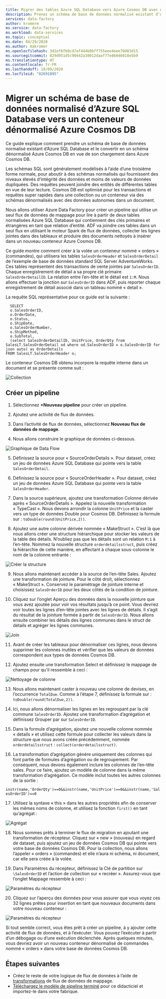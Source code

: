 ```yaml
---
title: Migrer des tables Azure SQL Database vers Azure Cosmos DB avec Azure Data Factory
description: Prenez un schéma de base de données normalisé existant d’Azure SQL Database et migrez-le vers un conteneur dénormalisé Azure Cosmos DB avec Azure Data Factory.
services: data-factory
author: kromerm
ms.service: data-factory
ms.workload: data-services
ms.topic: conceptual
ms.date: 04/29/2020
ms.author: makromer
ms.openlocfilehash: 3d2ef6fb0cd7af444b9bff755eee4eee70d03d15
ms.sourcegitcommit: 829d951d5c90442a38012daaf77e86046018e5b9
ms.translationtype: HT
ms.contentlocale: fr-FR
ms.lasthandoff: 10/09/2020
ms.locfileid: "82691895"
---
```

# <a name="migrate-normalized-database-schema-from-azure-sql-database-to-azure-cosmosdb-denormalized-container"></a>Migrer un schéma de base de données normalisé d’Azure SQL Database vers un conteneur dénormalisé Azure Cosmos DB

Ce guide explique comment prendre un schéma de base de données normalisé existant d’Azure SQL Database et le convertir en un schéma dénormalisé Azure Cosmos DB en vue de son chargement dans Azure Cosmos DB.

Les schémas SQL sont généralement modélisés à l’aide d’une troisième forme normale, pour aboutir à des schémas normalisés qui fournissent des niveaux élevés d’intégrité des données et moins de valeurs de données dupliquées. Des requêtes peuvent joindre des entités de différentes tables en vue de leur lecture. Cosmos DB est optimisé pour les transactions et requêtes super rapides dans une collection ou un conteneur via des schémas dénormalisés avec des données autonomes dans un document.

Nous allons utiliser Azure Data Factory pour créer un pipeline qui utilise un seul flux de données de mappage pour lire à partir de deux tables normalisées Azure SQL Database qui contiennent des clés primaires et étrangères en tant que relation d’entité. ADF va joindre ces tables dans un seul flux en utilisant le moteur Spark de flux de données, collecter les lignes jointes dans des tableaux et produire des documents nettoyés à insérer dans un nouveau conteneur Azure Cosmos DB.

Ce guide montre comment créer à la volée un conteneur nommé « orders » (commandes), qui utilisera les tables ```SalesOrderHeader``` et ```SalesOrderDetail``` de l’exemple de base de données standard SQL Server AdventureWorks. Ces tables représentent des transactions de vente jointes par ```SalesOrderID```. Chaque enregistrement de détail a sa propre clé primaire ```SalesOrderDetailID```. La relation entre l’en-tête et le détail est ```1:M```. Nous allons effectuer la jonction sur ```SalesOrderID``` dans ADF, puis reporter chaque enregistrement de détail associé dans un tableau nommé « detail ».

La requête SQL représentative pour ce guide est la suivante :

```
  SELECT
  o.SalesOrderID,
  o.OrderDate,
  o.Status,
  o.ShipDate,
  o.SalesOrderNumber,
  o.ShipMethod,
  o.SubTotal,
  (select SalesOrderDetailID, UnitPrice, OrderQty from SalesLT.SalesOrderDetail od where od.SalesOrderID = o.SalesOrderID for json auto) as OrderDetails
FROM SalesLT.SalesOrderHeader o;
```

Le conteneur Cosmos DB obtenu incorpore la requête interne dans un document et se présente comme suit :

![Collection](media/data-flow/cosmosb3.png)

## <a name="create-a-pipeline"></a>Créer un pipeline

1. Sélectionnez **+Nouveau pipeline** pour créer un pipeline.

2. Ajoutez une activité de flux de données.

3. Dans l’activité de flux de données, sélectionnez **Nouveau flux de données de mappage**.

4. Nous allons construire le graphique de données ci-dessous.

![Graphique de Data Flow](media/data-flow/cosmosb1.png)

5. Définissez la source pour « SourceOrderDetails ». Pour dataset, créez un jeu de données Azure SQL Database qui pointe vers la table ```SalesOrderDetail```.

6. Définissez la source pour « SourceOrderHeader ». Pour dataset, créez un jeu de données Azure SQL Database qui pointe vers la table ```SalesOrderHeader```.

7. Dans la source supérieure, ajoutez une transformation Colonne dérivée après « SourceOrderDetails ». Appelez la nouvelle transformation « TypeCast ». Nous devons arrondir la colonne ```UnitPrice``` et la caster vers un type de données Double pour Cosmos DB. Définissez la formule sur : ```toDouble(round(UnitPrice,2))```.

8. Ajoutez une autre colonne dérivée nommée « MakeStruct ». C’est là que nous allons créer une structure hiérarchique pour stocker les valeurs de la table des détails. N’oubliez pas que les détails sont un relation ```M:1``` à l’en-tête. Nommez la nouvelle structure ```orderdetailsstruct```, puis créez la hiérarchie de cette manière, en affectant à chaque sous-colonne le nom de la colonne entrante :

![Créer la structure](media/data-flow/cosmosb9.png)

9. Nous allons maintenant accéder à la source de l’en-tête Sales. Ajoutez une transformation de jointure. Pour le côté droit, sélectionnez « MakeStruct ». Conservez le paramétrage de jointure interne et choisissez ```SalesOrderID``` pour les deux côtés de la condition de jointure.

10. Cliquez sur l’onglet Aperçu des données dans la nouvelle jointure que vous avez ajoutée pour voir vos résultats jusqu’à ce point. Vous devriez voir toutes les lignes d’en-tête jointes avec les lignes de détails. Il s’agit du résultat de la jointure formée à partir de ```SalesOrderID```. Nous allons ensuite combiner les détails des lignes communes dans le struct de détails et agréger les lignes communes.

![Join](media/data-flow/cosmosb4.png)

11. Avant de créer les tableaux pour dénormaliser ces lignes, nous devons supprimer les colonnes inutiles et vérifier que les valeurs de données correspondent aux types de données Cosmos DB.

12. Ajoutez ensuite une transformation Select et définissez le mappage de champs pour qu’il ressemble à ceci :

![Nettoyage de colonne](media/data-flow/cosmosb5.png)

13. Nous allons maintenant caster à nouveau une colonne de devises, en l’occurrence ```TotalDue```. Comme à l’étape 7, définissez la formule sur : ```toDouble(round(TotalDue,2))```.

14. Ici, nous allons dénormaliser les lignes en les regroupant par la clé commune ```SalesOrderID```. Ajoutez une transformation d’agrégation et définissez Grouper par sur ```SalesOrderID```.

15. Dans la formule d’agrégation, ajoutez une nouvelle colonne nommée « details » et utilisez cette formule pour collecter les valeurs dans la structure que nous avons créée précédemment, nommée ```orderdetailsstruct``` : ```collect(orderdetailsstruct)```.

16. La transformation d’agrégation génère uniquement des colonnes qui font partie de formules d’agrégation ou de regroupement. Par conséquent, nous devons également inclure les colonnes de l’en-tête sales. Pour ce faire, ajoutez un modèle de colonne dans la même transformation d’agrégation. Ce modèle inclut toutes les autres colonnes de la sortie :

```instr(name,'OrderQty')==0&&instr(name,'UnitPrice')==0&&instr(name,'SalesOrderID')==0```

17. Utilisez la syntaxe « this » dans les autres propriétés afin de conserver les mêmes noms de colonne, et utilisez la fonction ```first()``` en tant qu’agrégat :

![Agrégat](media/data-flow/cosmosb6.png)

18. Nous sommes prêts à terminer le flux de migration en ajoutant une transformation de récepteur. Cliquez sur « new » (nouveau) en regard de dataset, puis ajoutez un jeu de données Cosmos DB qui pointe vers votre base de données Cosmos DB. Pour la collection, nous allons l’appeler « orders » (commandes) et elle n’aura ni schéma, ni document, car elle sera créée à la volée.

19. Dans Paramètres du récepteur, définissez la Clé de partition sur ```\SalesOrderID``` et l’action de collection sur « recréer ». Assurez-vous que l’onglet Mappage ressemble à ceci :

![Paramètres du récepteur](media/data-flow/cosmosb7.png)

20. Cliquez sur l’aperçu des données pour vous assurer que vous voyez ces 32 lignes prêtes pour insertion en tant que nouveaux documents dans votre nouveau conteneur :

![Paramètres du récepteur](media/data-flow/cosmosb8.png)

Si tout semble correct, vous êtes prêt à créer un pipeline, à y ajouter cette activité de flux de données, et à l’exécuter. Vous pouvez l’exécuter à partir d’un débogage ou d’une exécution déclenchée. Après quelques minutes, vous devriez avoir un nouveau conteneur dénormalisé de commandes nommé « orders » dans votre base de données Cosmos DB.

## <a name="next-steps"></a>Étapes suivantes

* Créez le reste de votre logique de flux de données à l’aide de [transformations](concepts-data-flow-overview.md) de flux de données de mappage.
* [Téléchargez le modèle de pipeline terminé](https://github.com/kromerm/adfdataflowdocs/blob/master/sampledata/SQL%20Orders%20to%20CosmosDB.zip) pour ce didacticiel et importez-le dans votre fabrique.
